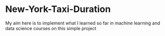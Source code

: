 # New-York-Taxi-Duration
My aim here is to implement what I learned so far in machine learning and data science courses on this simple project 
